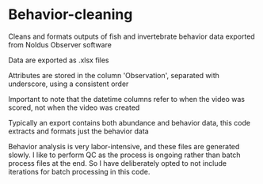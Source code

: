 # Behavior-cleaning
Cleans and formats outputs of fish and invertebrate behavior data exported 
from Noldus Observer software

Data are exported as .xlsx files

Attributes are stored in the column 'Observation', separated with underscore,
using a consistent order

Important to note that the datetime columns refer to when the video was
scored, not when the video was created

Typically an export contains both abundance and behavior data, this code 
extracts and formats just the behavior data

Behavior analysis is very labor-intensive, and these files are generated
slowly. I like to perform QC as the process is ongoing rather than batch
process files at the end. So I have deliberately opted to not include 
iterations for batch processing in this code.
